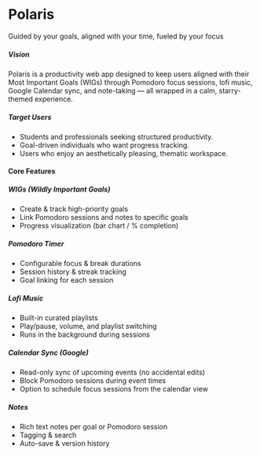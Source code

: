 # Polaris

Guided by your goals, aligned with your time, fueled by your focus

##### Vision

Polaris is a productivity web app designed to keep users aligned with their Most Important Goals (WIGs) through Pomodoro focus sessions, lofi music, Google Calendar sync, and note-taking — all wrapped in a calm, starry-themed experience.

##### Target Users

- Students and professionals seeking structured productivity.
- Goal-driven individuals who want progress tracking.
- Users who enjoy an aesthetically pleasing, thematic workspace.

#### Core Features

##### WIGs (Wildly Important Goals)

- Create & track high-priority goals
- Link Pomodoro sessions and notes to specific goals
- Progress visualization (bar chart / % completion)

##### Pomodoro Timer

- Configurable focus & break durations
- Session history & streak tracking
- Goal linking for each session

##### Lofi Music

- Built-in curated playlists
- Play/pause, volume, and playlist switching
- Runs in the background during sessions

##### Calendar Sync (Google)

- Read-only sync of upcoming events (no accidental edits)
- Block Pomodoro sessions during event times
- Option to schedule focus sessions from the calendar view

##### Notes

- Rich text notes per goal or Pomodoro session
- Tagging & search
- Auto-save & version history
